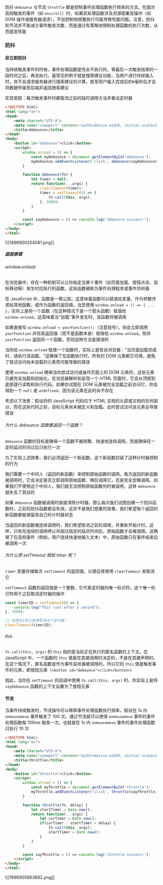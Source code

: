 防抖 `debounce` 与节流 `throttle` 都是控制事件处理函数执行频率的方法。在面对高频触发的事件（如 `onscroll`）时，如果其处理函数涉及资源密集型操作（如 DOM 操作或服务器请求），不加控制地频繁执行可能导致性能问题。注意，防抖和节流并不能减少事件触发次数，而是通过有策略地限制处理函数的执行次数，从而提高性能

### 防抖

#### 非立即防抖

当持续触发事件的时候，事件处理函数是完全不执行的，等最后一次触发结束的一段时间之后，再去执行。最常见的例子就是搜索建议功能，当用户进行持续输入时，并不会请求服务器进行搜索建议的计算，直至用户输入完成后的`N`毫秒后才会将数据传输至后端并返回搜索建议

实现思路：每次触发事件时都取消之前的延时调用方法并重设定时器

```HTML
<!DOCTYPE html>
<html lang="en">
<head>
    <meta charset="UTF-8">
    <meta name="viewport" content="width=device-width, initial-scale=1.0">
    <title>debounce</title>
</head>
<body>
    <button id="debounce">click</button>
    <script>
        window.onload = () => {
            const myDebounce = document.getElementById('debounce');
            myDebounce.addEventListener('click', debounce(sayDebounce));
        }

        function debounce(fn) {
            let timer = null;
            return function(...args) {
                clearTimeout(timer);
                timer = setTimeout(() => {
                    fn.call(this, args);
                }, 1000);
            }
        }

        const sayDebounce = () => console.log('debounce success!');
    </script>
</body>
</html>
```

![[1696900254081.png]]

##### 底层原理

###### window.onload

在浏览器中，存在一种机制可以让你指定当某个事件（如页面加载、按钮点击、鼠标移动等）发生时应执行的函数。这些函数被称为事件处理程序或事件侦听器

在 JavaScript 中，函数是一等公民。这意味着函数可以赋值给变量、作为参数传递给其他函数，或作为函数的返回值。当您使用 `window.onload = () => { ... }`，实际上是将一个函数（在这种情况下是一个箭头函数）赋值给 `window.onload`。这意味着当"加载"事件发生时，该函数将被调用

如果直接写 `window.onload = yourFunction();`（注意括号），则会立即调用 `yourFunction` 并将其返回值（而不是函数本身）赋值给 `window.onload`。除非 `yourFunction` 返回另一个函数，否则这种方法是错误的

当你给 `window.onload` 赋值一个函数时，实际上是告诉浏览器："当页面加载完成时，请执行该函数。"这确保了在函数执行时，所有的 DOM 元素都已可用，避免了尝试访问尚未加载的元素而可能导致的错误

使用 `window.onload` 确保当你尝试访问或操作页面上的 DOM 元素时，这些元素已被完全加载和初始化。在浏览器解析和呈现一个 HTML 页面时，它会从顶部到底部逐行读取和执行代码。如果你试图在 DOM 元素被完全加载之前访问它，你会得到一个 `null` 或 `undefined`，因为该元素在此时尚不存在

考虑以下场景：假设你的 JavaScript 代码位于 HTML 文档的头部或文档的任何部分，而在这些代码之前，目标元素尚未被定义和加载。此时尝试访问该元素会导致错误

###### 为什么 debounce 函数要返回一个函数？

`debounce` 函数的目标是确保一个函数不被频繁、快速地连续调用，而是确保在一定的延迟时间过后只执行一次

为了实现上述效果，我们必须返回一个新函数，这个新函数封装了这种计时器控制的行为

我们需要一个中间人（返回的新函数）来控制原始函数的调用。每次返回的新函数被调用时，它会决定是否立即调用原始函数、稍后调用它，还是完全忽略调用。如果我们不使用这个中间人，我们就无法控制原始函数何时被调用，这样 `debounce` 就失去了其目的

如果 `debounce` 函数被调用时直接清除计时器，那么每次我们试图创建一个防抖函数时，之前的防抖函数都会失效。这并不是我们想要的效果。我们希望每个返回的新函数都能保留其自己的计时器状态

当返回的新函数被连续调用时，我们希望取消之前的调用，并重新开始计时。这样，只有在连续的调用停止并超过指定的延迟时间后，原始函数才会被调用。这确保了在高频事件（例如，用户连续快速地输入文本）中，原始函数只在事件结束后被调用一次

###### 为什么把 setTimeout 赋给 timer 呢？

`timer` 变量存储每次 `setTimeout` 的返回值，以便后续使用 `clearTimeout` 来取消它

`setTimeout` 函数的返回值是一个整数，它代表定时器的唯一标识符。这个唯一标识符用于之后取消定时器的操作

```JavaScript
const timerID = setTimeout(() => {
    console.log("This runs after 1 second");
}, 1000);

// 如果在1秒之前想取消这个定时器：
clearTimeout(timerID);
```

###### this

`fn.call(this, args)` 的 `this` 指的是当前正在执行的匿名函数的上下文。在 JavaScript 中，一个函数的 `this` 值是在其被调用时决定的，不是在其被声明时。在这个情况下，匿名函数是作为事件监听器被调用的，所以它的 `this` 值是触发事件的元素，即按钮元素（`<button id="debounce">click</button>`）

因此，当你在 `setTimeout` 的回调中使用 `fn.call(this, args)` 时，你实际上是将 `sayDebounce` 函数的上下文设置为了按钮元素

#### 节流

当事件持续触发时，节流操作可以稀释事件处理函数执行频率，假设在 1s 内 `onmousemove` 事件触发了 100 次，通过节流就可以使得 `onmousemove` 事件的事件处理函数每 100ms 触发一次，也就是在 1s 内 `onmousemove` 事件的事件处理函数只执行 10 次

```HTML
<!DOCTYPE html>
<html lang="en">
<head>
    <meta charset="UTF-8">
    <meta name="viewport" content="width=device-width, initial-scale=1.0">
    <title>throttle</title>
</head>
<body>
    <button id="throttle">click</button>
    <script>
        window.onload = () => {
            const myThrottle = document.getElementById('throttle');
            myThrottle.addEventListener('click', throttle(sayThrottle, 1000));
        }

        function throttle(fn, delay) {
            let startTimer = Date.now();
            return function(...args) {
                let curTimer = Date.now();
                if(curTimer - startTimer > delay) {
                    fn.call(this, args);
                    startTimer = Date.now();
                }
            }
        }

        const sayThrottle = () => console.log('throttle success!');
    </script>
</body>
</html>
```

![[1696905863882.png]]
